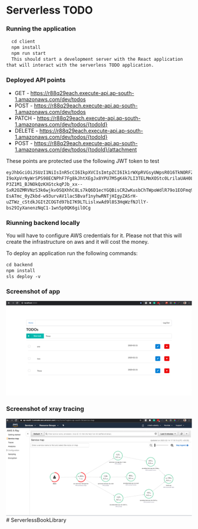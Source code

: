 # Serverless TODO
### Running the application 
```
  cd client
  npm install
  npm run start
  This should start a development server with the React application that will interact with the serverless TODO application.
```

### Deployed API points
 -  GET - https://r88q29each.execute-api.ap-south-1.amazonaws.com/dev/todos
 - POST - https://r88q29each.execute-api.ap-south-1.amazonaws.com/dev/todos
 - PATCH - https://r88q29each.execute-api.ap-south-1.amazonaws.com/dev/todos/{todoId}
 - DELETE - https://r88q29each.execute-api.ap-south-1.amazonaws.com/dev/todos/{todoId}
 - POST - https://r88q29each.execute-api.ap-south-1.amazonaws.com/dev/todos/{todoId}/attachment

These points are protected use the following JWT token to test
```
eyJhbGciOiJSUzI1NiIsInR5cCI6IkpXVCIsImtpZCI6Ik1rWXpRVGsyUWpsR016TkNORFZEUkVVd05EbEdOa05HUlROQlJEWkdOMEZFTjBVNVFUQTVSZyJ9.eyJpc3MiOiJodHRwczovL25pdGVzaHNoYXJtYS5hdXRoMC5jb20vIiwic3ViIjoiZ29vZ2xlLW9hdXRoMnwxMTMxMDAxMTUxMDAyMTMyNjUxMDMiLCJhdWQiOiJ6RFF5cDVoMmFGTVZCM2loNWlMZHlqZTFGTXFqeGxwZCIsImlhdCI6MTU4MTY0ODk3MiwiZXhwIjoxNTgxNjg0OTcyLCJhdF9oYXNoIjoidzhKdUM3VEY2QkE2TGQycWZtVUJnUSIsIm5vbmNlIjoiQnYzNUtEcm1vb05BdmVoS1NoVjU4Q2o1VkxIRGFWbi0ifQ.vfa5igrVhtPKE-I9oXpVrNyWrSPS98ECNPhF7Fg8kJhtXEgJx8YPU7M5gK4k7LI3TELMmXOStc0LrilaUAH0LJ-P3Z1M1_BJNOkQzKXGtckqPJb_xx--SxR2OZMRVNzS3k6wjkvOSQXhhC8Ls7kQ6D1ecYGQBisCR2wKusbChTWpoWdlR79o1EOFmq9F70UB2tQB9V0f7Vogq-EsATmc_0yZkbd-w93urvAV1lac5Bvaf1nyhwRNTjHIgyZASrH-uZTWz_cStdkJGItZCOGTd97bI7K9LTLislxwAd9l8S3HqWzfNJllY-bs29IyXanenzNqC1-1wn5p0QK6gilOCg
```

### Riunning backend locally
You will have to configure AWS credentials for it. Please not that this will create the infrastructure on aws and it will cost the money.

To deploy an application run the following commands:
```
cd backend
npm install
sls deploy -v
```

### Screenshot of app
![screeshot](https://github.com/metanitesh/Serverless-ToDo/blob/master/React-app-screeshot.png "screeshot")

### Screenshot of xray tracing 
![screeshot](https://github.com/metanitesh/Serverless-ToDo/blob/master/xray.png "screeshot")# ServerlessBookLibrary
